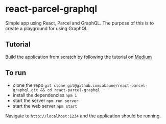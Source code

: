 # react-parcel-graphql

Simple app using React, Parcel and GraphQL. The purpose of this is to create a playground for using GraphQL.

## Tutorial

Build the application from scratch by following the tutorial on [Medium](https://medium.com/@BauneAustin/getting-started-with-react-and-graphql-april-2018-16ea6705af93)

## To run

- clone the repo `git clone git@github.com:abaune/react-parcel-graphql.git && cd react-parcel-graphql`
- install the dependencies `npm i`
- start the server `npm run server`
- start the web server `npm start`

Navigate to `http://localhost:1234` and the application should be running.
